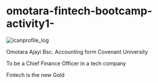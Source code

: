 # omotara-fintech-bootcamp-activity1-

![icanprofile_log](icanprofile.PNG)

Omotara Ajayi Bsc. Accounting form Covenant University

To be a Chief Finance Officer in a tech company

Fintech is the new Gold
